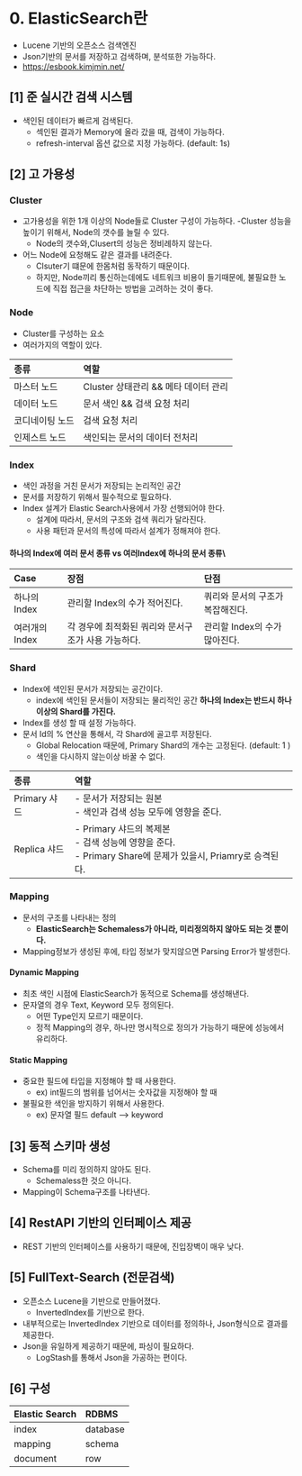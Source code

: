 # 0. ElasticSearch란
- Lucene 기반의 오픈소스 검색엔진
- Json기반의 문서를 저장하고 검색하며, 분석또한 가능하다.
- https://esbook.kimjmin.net/

## [1] 준 실시간 검색 시스템
- 색인된 데이터가 빠르게 검색된다.
  - 섹인된 결과가 Memory에 올라 갔을 때, 검색이 가능하다.
  - refresh-interval 옵션 값으로 지정 가능하다. (default: 1s)

## [2] 고 가용성

### Cluster
- 고가용성을 위한 1개 이상의 Node들로 Cluster 구성이 가능하다.
-Cluster 성능을 높이기 위해서, Node의 갯수를 늘릴 수 있다.
  - Node의 갯수와,Clusert의 성능은 정비례하지 않는다.
- 어느 Node에 요청해도 같은 결과를 내려준다.
  - Clsuter기 떄문에 한몸처럼 동작하기 때문이다.
  - 하지만, Node끼리 통신하는데에도 네트워크 비용이 들기때문에, 불필요한 노드에 직접 접근을 차단하는 방법을 고려하는 것이 좋다.

### Node
- Cluster를 구성하는 요소
- 여러가지의 역할이 있다.

| 종류           | 역할                        |
|:-------------|:--------------------------|
| 마스터 노드       | Cluster 상태관리 && 메타 데이터 관리 |
| 데이터 노드       | 문서 색인 && 검색 요청 처리         |
| 코디네이팅 노드     | 검색 요청 처리                  |
| 인제스트 노드      | 색인되는 문서의 데이터 전처리          |

### Index
- 색인 과정을 거친 문서가 저장되는 논리적인 공간
- 문서를 저장하기 위해서 필수적으로 필요하다.
- Index 설계가 Elastic Search사용에서 가장 선행되어야 한다.
  - 설계에 따라서, 문서의 구조와 검색 쿼리가 달라진다.
  - 사용 패턴과 문서의 특성에 따라서 설계가 정해져야 한다.

#### 하나의 Index에 여러 문서 종류 vs 여러Index에 하나의 문서 종류\
| Case       | 장점                            | 단점                  |
|:-----------|:------------------------------|:--------------------|
| 하나의 Index  | 관리할 Index의 수가 적어진다.           | 쿼리와 문서의 구조가 복잡해진다.  |
| 여러개의 Index | 각 경우에 최적화된 쿼리와 문서구조가 사용 가능하다. | 관리할 Index의 수가 많아진다. |


### Shard
- Index에 색인된 문서가 저장되는 공간이다.
  - index에 색인된 문서들이 저장되는 물리적인 공간
**하나의 Index는 반드시 하나이상의 Shard를 가진다.**
- Index를 생성 할 때 설정 가능하다.
- 문서 Id의 % 연산을 통해서, 각 Shard에 골고루 저장된다.
  - Global Relocation 때문에, Primary Shard의 개수는 고정된다. (default: 1 )
  - 색인을 다시하지 않는이상 바꿀 수 없다. 

| 종류 | 역할                                                                                      |
|:---------------|:----------------------------------------------------------------------------------------|
| Primary 샤드         | - 문서가 저장되는 원본 </br>- 색인과 검색 성능 모두에 영향을 준다.                                              |
| Replica 샤드        | - Primary 샤드의 복제본 </br> - 검색 성능에 영향을 준다. </br> - Primary Share에 문제가 있을시, Priamry로 승격된다. |


### Mapping
- 문서의 구조를 나타내는 정의
  - **ElasticSearch는 Schemaless가 아니라, 미리정의하지 않아도 되는 것 뿐이다.**
- Mapping정보가 생성된 후에, 타입 정보가 맞지않으면 Parsing Error가 발생한다.

#### Dynamic Mapping
- 최초 색인 시점에 ElasticSearch가 동적으로 Schema를 생성해낸다.
- 문자열의 경우 Text, Keyword 모두 정의된다.
  - 어떤 Type인지 모르기 때문이다.
  - 정적 Mapping의 경우, 하나만 명시적으로 정의가 가능하기 때문에 성능에서 유리하다.

#### Static Mapping
- 중요한 필드에 타입을 지정해야 할 때 사용한다.
  - ex) int필드의 범위를 넘어서는 숫자값을 지정해야 할 때 
- 불필요한 색인을 방지하기 위해서 사용한다.
  - ex) 문자열 필드 default --> keyword


## [3] 동적 스키마 생성
- Schema를 미리 정의하지 않아도 된다.
  - Schemaless한 것으 아니다.
- Mapping이 Schema구조를 나타낸다.

## [4] RestAPI 기반의 인터페이스 제공
- REST 기반의 인터페이스를 사용하기 때문에, 진입장벽이 매우 낮다.

## [5] FullText-Search (전문검색)
- 오픈소스 Lucene을 기반으로 만들어졌다.
  - InvertedIndex를 기반으로 한다.
- 내부적으로는 InvertedIndex 기반으로 데이터를 정의하나, Json형식으로 결과를 제공한다.
- Json을 유일하게 제공하기 때문에, 파싱이 필요하다.
  - LogStash를 통해서 Json을 가공하는 편이다.

## [6] 구성
| Elastic Search | RDBMS            |
|:---------------|:-----------------|
| index          | database         |
| mapping        | schema           |
| document       | row              |